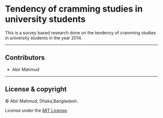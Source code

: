 # Tendency of cramming studies in university students

This is a survey based research done on the tendency of cramming studies in university students in the year 2014.

---

## Contributors

- Abir Mahmud

---

## License & copyright

© Abir Mahmud, Dhaka,Bangladesh.

License under the [MIT License](LICENSE).
